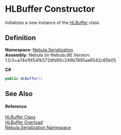 # HLBuffer Constructor


Initializes a new instance of the <a href="T_Nebula_Serialization_HLBuffer">HLBuffer</a> class



## Definition
**Namespace:** <a href="N_Nebula_Serialization">Nebula.Serialization</a>  
**Assembly:** Nebula (in Nebula.dll) Version: 1.0.0+a74e1f454fb572dfd95c249b7895aa6542c85b05

**C#**
``` C#
public HLBuffer()
```



## See Also


#### Reference
<a href="T_Nebula_Serialization_HLBuffer">HLBuffer Class</a>  
<a href="Overload_Nebula_Serialization_HLBuffer__ctor">HLBuffer Overload</a>  
<a href="N_Nebula_Serialization">Nebula.Serialization Namespace</a>  
